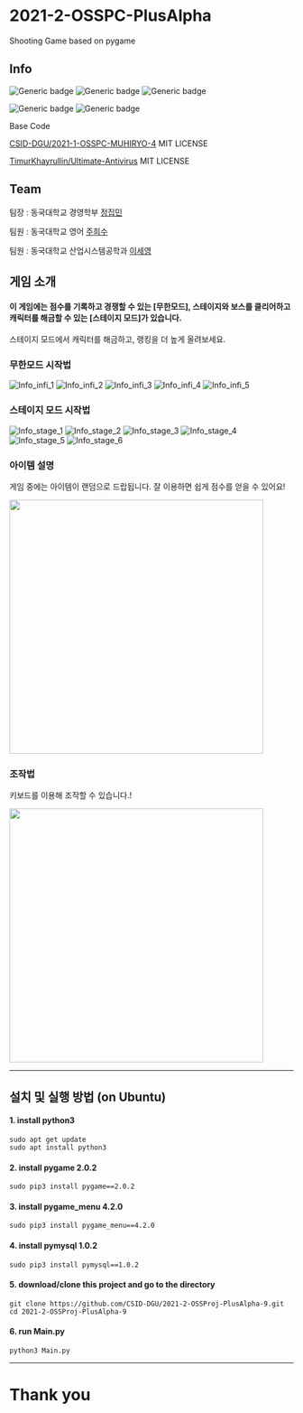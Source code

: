 # 2021-2-OSSPC-PlusAlpha

Shooting Game based on pygame

## Info
![Generic badge](https://img.shields.io/badge/python-3-blue.svg)
![Generic badge](https://img.shields.io/badge/pygame-2.0.2-blue.svg)
![Generic badge](https://img.shields.io/badge/pygame_menu-4.2.0-blue.svg)

![Generic badge](https://img.shields.io/badge/license-MIT-green.svg)
![Generic badge](https://img.shields.io/badge/OS-windows,mac_os,ubuntu-blue.svg)

Base Code

[CSID-DGU/2021-1-OSSPC-MUHIRYO-4](https://github.com/CSID-DGU/2021-1-OSSPC-MUHIRYO-4) MIT LICENSE

[TimurKhayrullin/Ultimate-Antivirus](https://github.com/TimurKhayrullin/Ultimate-Antivirus) MIT LICENSE

## Team
팀장 : 동국대학교 경영학부 [정집민](https://github.com/jibminJung)

팀원 : 동국대학교 영어 [주희수](https://github.com/heesuju)

팀원 : 동국대학교 산업시스템공학과 [이세영](https://github.com/0112leesy)

## 게임 소개

#### 이 게임에는 점수를 기록하고 경쟁할 수 있는 [무한모드], 스테이지와 보스를 클리어하고 캐릭터를 해금할 수 있는 [스테이지 모드]가 있습니다.
스테이지 모드에서 캐릭터를 해금하고, 랭킹을 더 높게 올려보세요.

### 무한모드 시작법

![Info_infi_1](https://user-images.githubusercontent.com/71082601/144208050-39065a95-04c5-48b9-85bb-fbd3387dccde.png)
![Info_infi_2](https://user-images.githubusercontent.com/71082601/144207996-75e05f48-819a-4fb6-b964-3871e90c33f2.png)
![Info_infi_3](https://user-images.githubusercontent.com/71082601/144208002-e4b742da-1435-48eb-a92a-31140ae8fe7e.png)
![Info_infi_4](https://user-images.githubusercontent.com/71082601/144208005-d081959c-01e5-421d-a492-21ca366e07e5.png)
![Info_infi_5](https://user-images.githubusercontent.com/71082601/144208014-9d3b1f53-162c-4a6e-a208-0971c35c56e2.png)

### 스테이지 모드 시작법

![Info_stage_1](https://user-images.githubusercontent.com/71082601/144208241-75efb35a-9867-4fea-b189-542fe2b69628.png)
![Info_stage_2](https://user-images.githubusercontent.com/71082601/144208249-0ad7bc9d-c2fc-4f4c-930f-8f4e05f5212c.png)
![Info_stage_3](https://user-images.githubusercontent.com/71082601/144208253-724c22bf-4a0b-4415-a0dc-7251d44dd60f.png)
![Info_stage_4](https://user-images.githubusercontent.com/71082601/144208258-b47256df-fa8c-4808-b62d-edbbaf914eb7.png)
![Info_stage_5](https://user-images.githubusercontent.com/71082601/144208262-f72fd1a9-f642-467b-9c8c-4b413bd122de.png)
![Info_stage_6](https://user-images.githubusercontent.com/71082601/144208267-a525238c-ed97-45b6-87a9-1bb5c6555cb0.png)

### 아이템 설명
게임 중에는 아이템이 랜덤으로 드랍됩니다. 잘 이용하면 쉽게 점수를 얻을 수 있어요!

<img src="https://user-images.githubusercontent.com/71082601/144208546-9adeaf11-838f-473d-96b0-80c1b6bd15e9.png" width="450" height="450">

### 조작법
키보드를 이용해 조작할 수 있습니다.!

<img src="https://user-images.githubusercontent.com/71082601/144209712-189a8ce4-0ce2-462b-ab51-66ebad0d82f4.jpg" width="450" height="450">

---

## 설치 및 실행 방법  (on Ubuntu)

#### 1. install python3
```
sudo apt get update
sudo apt install python3
```

#### 2.  install pygame 2.0.2
```
sudo pip3 install pygame==2.0.2
```

#### 3. install pygame_menu 4.2.0
```
sudo pip3 install pygame_menu==4.2.0
```

#### 4. install pymysql 1.0.2
```
sudo pip3 install pymysql==1.0.2
```

#### 5. download/clone this project and go to the directory
```
git clone https://github.com/CSID-DGU/2021-2-OSSProj-PlusAlpha-9.git
cd 2021-2-OSSProj-PlusAlpha-9
```

#### 6. run Main.py
```
python3 Main.py
```

---
# Thank you
